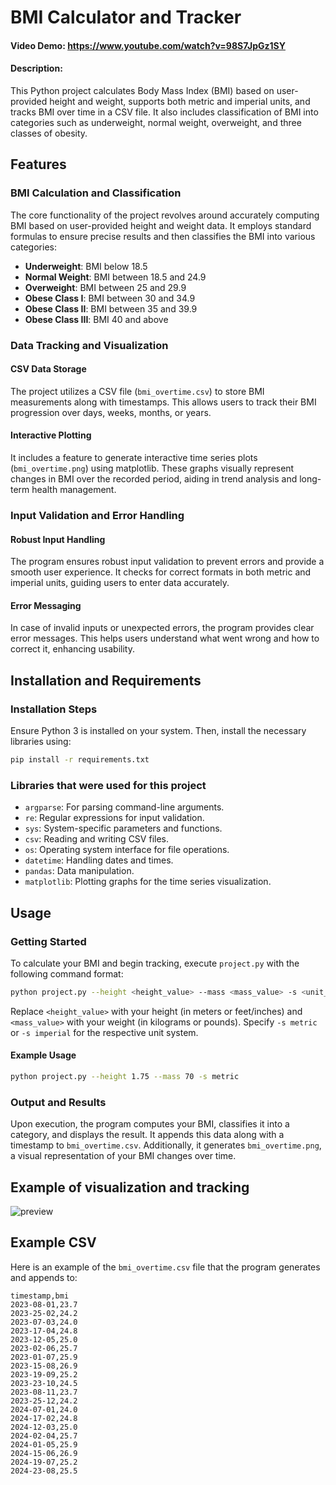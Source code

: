 # BMI Calculator and Tracker
#### Video Demo:  <https://www.youtube.com/watch?v=98S7JpGz1SY>

#### Description:
This Python project calculates Body Mass Index (BMI) based on user-provided height and weight, supports both metric and imperial units, and tracks BMI over time in a CSV file. It also includes classification of BMI into categories such as underweight, normal weight, overweight, and three classes of obesity.

## Features

### BMI Calculation and Classification

The core functionality of the project revolves around accurately computing BMI based on user-provided height and weight data. It employs standard formulas to ensure precise results and then classifies the BMI into various categories:

- **Underweight**: BMI below 18.5
- **Normal Weight**: BMI between 18.5 and 24.9
- **Overweight**: BMI between 25 and 29.9
- **Obese Class I**: BMI between 30 and 34.9
- **Obese Class II**: BMI between 35 and 39.9
- **Obese Class III**: BMI 40 and above

### Data Tracking and Visualization

#### CSV Data Storage

The project utilizes a CSV file (`bmi_overtime.csv`) to store BMI measurements along with timestamps. This allows users to track their BMI progression over days, weeks, months, or years.

#### Interactive Plotting

It includes a feature to generate interactive time series plots (`bmi_overtime.png`) using matplotlib. These graphs visually represent changes in BMI over the recorded period, aiding in trend analysis and long-term health management.

### Input Validation and Error Handling

#### Robust Input Handling

The program ensures robust input validation to prevent errors and provide a smooth user experience. It checks for correct formats in both metric and imperial units, guiding users to enter data accurately.

#### Error Messaging

In case of invalid inputs or unexpected errors, the program provides clear error messages. This helps users understand what went wrong and how to correct it, enhancing usability.

## Installation and Requirements

### Installation Steps

Ensure Python 3 is installed on your system. Then, install the necessary libraries using:

```bash
pip install -r requirements.txt
```

### Libraries that were used for this project

- `argparse`: For parsing command-line arguments.
- `re`: Regular expressions for input validation.
- `sys`: System-specific parameters and functions.
- `csv`: Reading and writing CSV files.
- `os`: Operating system interface for file operations.
- `datetime`: Handling dates and times.
- `pandas`: Data manipulation.
- `matplotlib`: Plotting graphs for the time series visualization.

## Usage

### Getting Started

To calculate your BMI and begin tracking, execute `project.py` with the following command format:

```bash
python project.py --height <height_value> --mass <mass_value> -s <unit_system>
```

Replace `<height_value>` with your height (in meters or feet/inches) and `<mass_value>` with your weight (in kilograms or pounds). Specify `-s metric` or `-s imperial` for the respective unit system.

#### Example Usage

```bash
python project.py --height 1.75 --mass 70 -s metric
```

### Output and Results

Upon execution, the program computes your BMI, classifies it into a category, and displays the result. It appends this data along with a timestamp to `bmi_overtime.csv`. Additionally, it generates `bmi_overtime.png`, a visual representation of your BMI changes over time.

## Example of visualization and tracking
![preview](https://github.com/user-attachments/assets/aefa93fd-7f85-4a92-9366-817e1021d202)

## Example CSV

Here is an example of the `bmi_overtime.csv` file that the program generates and appends to:

```csv
timestamp,bmi
2023-08-01,23.7
2023-25-02,24.2
2023-07-03,24.0
2023-17-04,24.8
2023-12-05,25.0
2023-02-06,25.7
2023-01-07,25.9
2023-15-08,26.9
2023-19-09,25.2
2023-23-10,24.5
2023-08-11,23.7
2023-25-12,24.2
2024-07-01,24.0
2024-17-02,24.8
2024-12-03,25.0
2024-02-04,25.7
2024-01-05,25.9
2024-15-06,26.9
2024-19-07,25.2
2024-23-08,25.5
```
